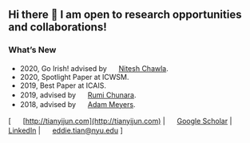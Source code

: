 ## Hi there 👋 I am open to research opportunities and collaborations!
### What’s New
- 2020, Go Irish! advised by <img src="http://tianyijun.com/images/icons/like.svg" width="16"> [Nitesh Chawla](https://niteshchawla.nd.edu/).
- 2020, Spotlight Paper at ICWSM.
- 2019, Best Paper at ICAIS.
- 2019, advised by <img src="http://tianyijun.com/images/icons/like.svg" width="16"> [Rumi Chunara](https://engineering.nyu.edu/faculty/rumi-chunara).
- 2018, advised by <img src="http://tianyijun.com/images/icons/like.svg" width="16"> [Adam Meyers](https://nlp.cs.nyu.edu/people/meyers.html).

\[ <img src="http://tianyijun.com/images/icons/link.svg" width="16"> [http://tianyijun.com](http://tianyijun.com) \| <img src="http://tianyijun.com/images/logos/google_scholar.svg" width="16"> [Google Scholar](https://scholar.google.com/citations?hl=en&user=uYzCbpUAAAAJ) \| <img src="http://tianyijun.com/images/logos/linkedin.svg" width="16"> [LinkedIn](https://www.linkedin.com/in/yijun-tian) \| <img src="http://tianyijun.com/images/icons/email.svg" width="16"> [eddie.tian@nyu.edu](mailto:eddie.tian@nyu.edu) \]





<!--
**meettyj/meettyj** is a ✨ _special_ ✨ repository because its `README.md` (this file) appears on your GitHub profile.

Here are some ideas to get you started:

- 🔭 I’m currently working on ...
- 🌱 I’m currently learning ...
- 👯 I’m looking to collaborate on ...
- 🤔 I’m looking for help with ...
- 💬 Ask me about ...
- 📫 How to reach me: ...
- 😄 Pronouns: ...
- ⚡ Fun fact: ...
-->
